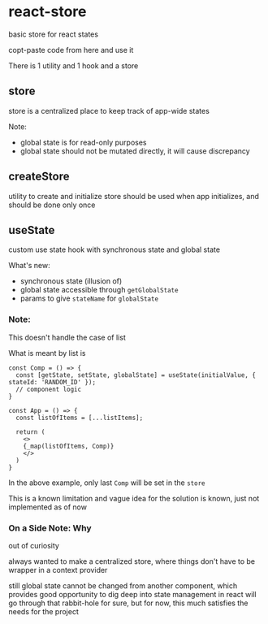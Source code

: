 # react-store

basic store for react states

copt-paste code from here and use it

There is 1 utility and 1 hook and a store

## store

store is a centralized place to keep track of app-wide states

Note:

- global state is for read-only purposes
- global state should not be mutated directly, it will cause discrepancy

## createStore

utility to create and initialize store
should be used when app initializes, and should be done only once

## useState

custom use state hook with synchronous state and global state

What's new:

- synchronous state (illusion of)
- global state accessible through `getGlobalState`
- params to give `stateName` for `globalState`

### Note:

This doesn't handle the case of list

What is meant by list is

```
const Comp = () => {
  const [getState, setState, globalState] = useState(initialValue, { stateId: 'RANDOM_ID' });
  // component logic
}

const App = () => {
  const listOfItems = [...listItems];

  return (
    <>
    {_map(listOfItems, Comp)}
    </>
  )
}
```

In the above example, only last `Comp` will be set in the `store`

This is a known limitation and vague idea for the solution is known, just not implemented as of now

### On a Side Note: Why

out of curiosity

always wanted to make a centralized store, where things don't have to be wrapper in a context provider

still global state cannot be changed from another component, which provides good opportunity to dig deep into state management in react
will go through that rabbit-hole for sure, but for now, this much satisfies the needs for the project
